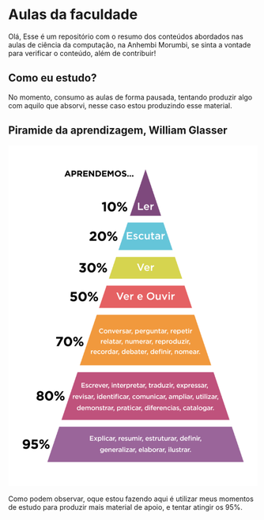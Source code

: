 # Aulas da faculdade

Olá, Esse é um repositório com o resumo dos conteúdos abordados nas aulas de ciência da computação, na Anhembi Morumbi, se sinta a vontade para verificar o conteúdo, além de contribuir!

## Como eu estudo?

No momento, consumo as aulas de forma pausada, tentando produzir algo com aquilo que absorvi, nesse caso estou produzindo esse material.

## Piramide da aprendizagem, William Glasser

![Gráfico da Piramide da aprendizagem](./assets/img/como-aprendemos-cerebro-piramede.png)

Como podem observar, oque estou fazendo aqui é utilizar meus momentos de estudo para produzir mais material de apoio, e tentar atingir os 95%.                               